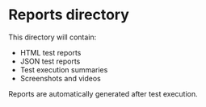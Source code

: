 # Reports directory

This directory will contain:
- HTML test reports
- JSON test reports  
- Test execution summaries
- Screenshots and videos

Reports are automatically generated after test execution.
